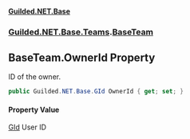 
#### [Guilded.NET.Base](index 'index')
### [Guilded.NET.Base.Teams](index#Guilded_NET_Base_Teams 'Guilded.NET.Base.Teams').[BaseTeam](BaseTeam 'Guilded.NET.Base.Teams.BaseTeam')
## BaseTeam.OwnerId Property
ID of the owner.  
```csharp
public Guilded.NET.Base.GId OwnerId { get; set; }
```

#### Property Value
[GId](GId 'Guilded.NET.Base.GId')
User ID
